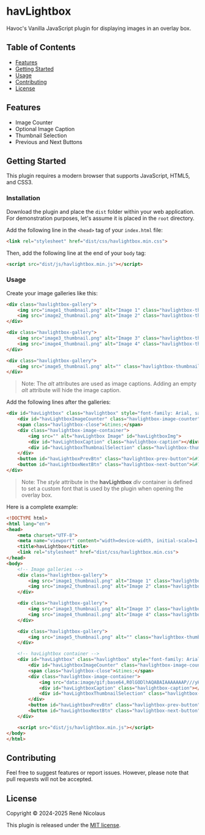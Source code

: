 # havLightbox

Havoc's Vanilla JavaScript plugin for displaying images in an overlay box.

## Table of Contents

- [Features](#features)
- [Getting Started](#getting-started)
- [Usage](#usage)
- [Contributing](#contributing)
- [License](#license)

## Features

- Image Counter
- Optional Image Caption
- Thumbnail Selection
- Previous and Next Buttons

## Getting Started

This plugin requires a modern browser that supports JavaScript, HTML5, and CSS3.

### Installation

Download the plugin and place the `dist` folder within your web application. For demonstration purposes, let's assume it is placed in the `root` directory.

Add the following line in the `<head>` tag of your `index.html` file:

```html
<link rel="stylesheet" href="dist/css/havlightbox.min.css">
```

Then, add the following line at the end of your `body` tag:

```html
<script src="dist/js/havlightbox.min.js"></script>
```

### Usage

Create your image galleries like this:

```html
<div class="havlightbox-gallery">
    <img src="image1_thumbnail.png" alt="Image 1" class="havlightbox-thumbnail" data-havlightbox-image="image1.png">
    <img src="image2_thumbnail.png" alt="Image 2" class="havlightbox-thumbnail" data-havlightbox-image="image2.png">
</div>

<div class="havlightbox-gallery">
    <img src="image3_thumbnail.png" alt="Image 3" class="havlightbox-thumbnail" data-havlightbox-image="image3.png">
    <img src="image4_thumbnail.png" alt="Image 4" class="havlightbox-thumbnail" data-havlightbox-image="image4.png">
</div>

<div class="havlightbox-gallery">
    <img src="image5_thumbnail.png" alt="" class="havlightbox-thumbnail" data-havlightbox-image="image5.png">
</div>
```

> Note: The *alt* attributes are used as image captions. Adding an empty *alt* attribute will hide the image caption.

Add the following lines after the galleries:

```html
<div id="havLightbox" class="havlightbox" style="font-family: Arial, sans-serif">
    <div id="havLightboxImageCounter" class="havlightbox-image-counter"></div>
    <span class="havlightbox-close">&times;</span>
    <div class="havlightbox-image-container">
        <img src="" alt="havLightbox Image" id="havLightboxImg">
        <div id="havLightboxCaption" class="havlightbox-caption"></div>
        <div id="havLightboxThumbnailSelection" class="havlightbox-thumbnail-selection"></div>
    </div>
    <button id="havLightboxPrevBtn" class="havlightbox-prev-button">&#10094;</button>
    <button id="havLightboxNextBtn" class="havlightbox-next-button">&#10095;</button>
</div>
```

> Note: The *style* attribute in the **havLightbox** *div* container is defined to set a custom font that is used by the plugin when opening the overlay box.

Here is a complete example:

```html
<!DOCTYPE html>
<html lang="en">
<head>
    <meta charset="UTF-8">
    <meta name="viewport" content="width=device-width, initial-scale=1.0">
    <title>havLightbox</title>
    <link rel="stylesheet" href="dist/css/havlightbox.min.css">
</head>
<body>
    <!-- Image galleries -->
    <div class="havlightbox-gallery">
        <img src="image1_thumbnail.png" alt="Image 1" class="havlightbox-thumbnail" data-havlightbox-image="image1.png">
        <img src="image2_thumbnail.png" alt="Image 2" class="havlightbox-thumbnail" data-havlightbox-image="image2.png">
    </div>

    <div class="havlightbox-gallery">
        <img src="image3_thumbnail.png" alt="Image 3" class="havlightbox-thumbnail" data-havlightbox-image="image3.png">
        <img src="image4_thumbnail.png" alt="Image 4" class="havlightbox-thumbnail" data-havlightbox-image="image4.png">
    </div>

    <div class="havlightbox-gallery">
        <img src="image5_thumbnail.png" alt="" class="havlightbox-thumbnail" data-havlightbox-image="image5.png">
    </div>

    <!-- havLightbox container -->
    <div id="havLightbox" class="havlightbox" style="font-family: Arial, sans-serif">
        <div id="havLightboxImageCounter" class="havlightbox-image-counter"></div>
        <span class="havlightbox-close">&times;</span>
        <div class="havlightbox-image-container">
            <img src="data:image/gif;base64,R0lGODlhAQABAIAAAAAAAP///yH5BAEAAAAALAAAAAABAAEAAAIBRAA7" alt="havLightbox Image" id="havLightboxImg">
            <div id="havLightboxCaption" class="havlightbox-caption"></div>
            <div id="havLightboxThumbnailSelection" class="havlightbox-thumbnail-selection"></div>
        </div>
        <button id="havLightboxPrevBtn" class="havlightbox-prev-button">&#10094;</button>
        <button id="havLightboxNextBtn" class="havlightbox-next-button">&#10095;</button>
    </div>

    <script src="dist/js/havlightbox.min.js"></script>
</body>
</html>
```

## Contributing

Feel free to suggest features or report issues. However, please note that pull requests will not be accepted.

## License

Copyright &copy; 2024-2025 Ren&eacute; Nicolaus

This plugin is released under the [MIT license](/LICENSE).
